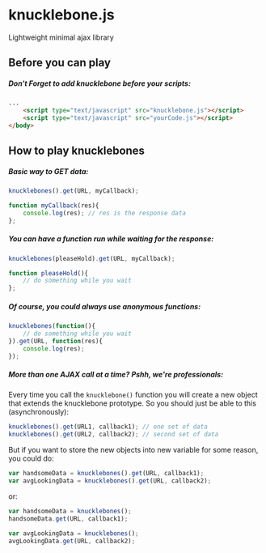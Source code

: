 # knucklebone.js
Lightweight minimal ajax library

## Before you can play
##### Don't Forget to add knucklebone __before__ your scripts:
```html
...
	<script type="text/javascript" src="knucklebone.js"></script>
	<script type="text/javascript" src="yourCode.js"></script>
</body>
```

## How to play knucklebones
##### Basic way to GET data:
```javascript
knucklebones().get(URL, myCallback);

function myCallback(res){
	console.log(res); // res is the response data
};  
```

##### You can have a function run while waiting for the response:
```javascript
knucklebones(pleaseHold).get(URL, myCallback);

function pleaseHold(){
	// do something while you wait
};
```

##### Of course, you could always use anonymous functions:
```javascript
knucklebones(function(){
	// do something while you wait
}).get(URL, function(res){
	console.log(res);
});
```

##### More than one AJAX call at a time? Pshh, we're professionals:
Every time you call the `knucklebone()` function you will create a new object that extends the knucklebone prototype.
So you should just be able to this (asynchronously): 
```javascript
knucklebones().get(URL1, callback1); // one set of data
knucklebones().get(URL2, callback2); // second set of data
```
But if you want to store the new objects into new variable for some reason, you could do: 
```javascript
var handsomeData = knucklebones().get(URL, callback1);
var avgLookingData = knucklebones().get(URL, callback2);
```
or: 
```javascript
var handsomeData = knucklebones();
handsomeData.get(URL, callback1);

var avgLookingData = knucklebones();
avgLookingData.get(URL, callback2);
```



